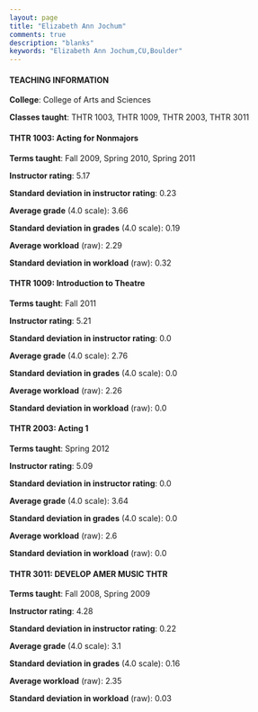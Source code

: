 ```yaml
---
layout: page
title: "Elizabeth Ann Jochum" 
comments: true
description: "blanks"
keywords: "Elizabeth Ann Jochum,CU,Boulder"
---
```

<head>
<script src="https://ajax.googleapis.com/ajax/libs/jquery/2.1.3/jquery.min.js"></script>
<script src="https://dl.dropboxusercontent.com/s/pc42nxpaw1ea4o9/highcharts.js?dl=0"></script>
<!-- <script src="../assets/js/highcharts.js"></script> -->
<style type="text/css">@font-face {
	font-family: "Bebas Neue";
	src: url(https://www.filehosting.org/file/details/544349/BebasNeue Regular.otf) format("opentype");
	}
	h1.Bebas { 
		font-family: "Bebas Neue", Verdana, Tahoma;
	}
</style>
</head>
	   
#### TEACHING INFORMATION

**College**: College of Arts and Sciences

**Classes taught**: THTR 1003, THTR 1009, THTR 2003, THTR 3011

#### THTR 1003: Acting for Nonmajors

**Terms taught**: Fall 2009, Spring 2010, Spring 2011

**Instructor rating**: 5.17

**Standard deviation in instructor rating**: 0.23

**Average grade** (4.0 scale): 3.66

**Standard deviation in grades** (4.0 scale): 0.19

**Average workload** (raw): 2.29

**Standard deviation in workload** (raw): 0.32

#### THTR 1009: Introduction to Theatre

**Terms taught**: Fall 2011

**Instructor rating**: 5.21

**Standard deviation in instructor rating**: 0.0

**Average grade** (4.0 scale): 2.76

**Standard deviation in grades** (4.0 scale): 0.0

**Average workload** (raw): 2.26

**Standard deviation in workload** (raw): 0.0

#### THTR 2003: Acting 1

**Terms taught**: Spring 2012

**Instructor rating**: 5.09

**Standard deviation in instructor rating**: 0.0

**Average grade** (4.0 scale): 3.64

**Standard deviation in grades** (4.0 scale): 0.0

**Average workload** (raw): 2.6

**Standard deviation in workload** (raw): 0.0

#### THTR 3011: DEVELOP AMER MUSIC THTR

**Terms taught**: Fall 2008, Spring 2009

**Instructor rating**: 4.28

**Standard deviation in instructor rating**: 0.22

**Average grade** (4.0 scale): 3.1

**Standard deviation in grades** (4.0 scale): 0.16

**Average workload** (raw): 2.35

**Standard deviation in workload** (raw): 0.03

